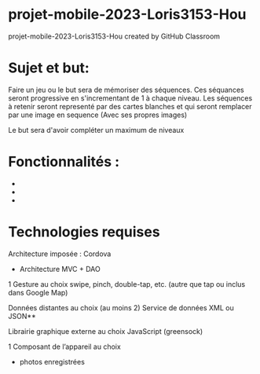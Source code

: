 # projet-mobile-2023-Loris3153-Hou
projet-mobile-2023-Loris3153-Hou created by GitHub Classroom

# Sujet et but: 

Faire un jeu ou le but sera de mémoriser des séquences. Ces séquances seront progressive en s'incrementant de 1 à chaque niveau. 
Les séquences à retenir seront representé par des cartes blanches et qui seront remplacer par une image en sequence (Avec ses propres images)

Le but sera d'avoir compléter un maximum de niveaux 

# Fonctionnalités : 

-
-
-

# Technologies requises

Architecture imposée : Cordova
  - Architecture MVC + DAO 

1 Gesture au choix 
swipe, pinch, double-tap, etc. (autre que tap ou inclus dans Google Map)

Données distantes au choix (au moins 2)
Service de données XML ou JSON**

Librairie graphique externe au choix 
JavaScript (greensock) 


1 Composant de l’appareil au choix
  - photos enregistrées

